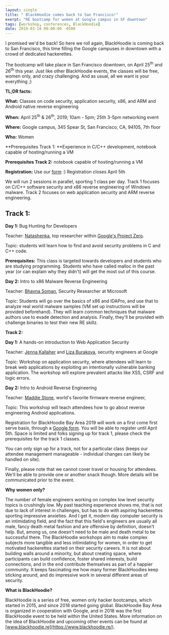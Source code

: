 ```yaml
---
layout: single
title: " BlackHoodie comes back to San Francisco!"
exerpt: "RE bootcamp for women at Google campus in SF downtown"
tags: [workshop, conferences, BlackHoodie]
date: 2019-03-18 00:00:00 -0500
---
```



I promised we'd be back! So here we roll again, BlackHoodie is coming back to San Francisco, this time filling the Google campuses in downtown with a crowd of dedicated hackerettes. 

The bootcamp will take place in San Francisco downtown, on April 25<sup>th</sup> and 26<sup>th</sup> this year. Just like other BlackHoodie events, the classes will be free, women only, and crazy challenging. And as usual, all we want is your everything ;) 

**TL;DR facts:**

**What:** Classes on code security, application security, x86, and ARM and Android native reverse engineering 

**When:** April 25<sup>th</sup> & 26<sup>th</sup>, 2019; 10am - 5pm; 25th 3-5pm networking event  

**Where:** Google campus, 345 Spear St, San Francisco, CA, 94105, 7th floor

**Who:** Women 

**Prerequisites Track 1: **Experience in C/C++ development, notebook capable of hosting/running a VM 

**Prerequisites Track 2:** notebook capable of hosting/running a VM

**Registration:** Use our [form](https://docs.google.com/forms/d/e/1FAIpQLSeoO5VMpXuS6kjIdCrtuFgVuFHdGXU6vKKnd9vT-v1bv8ON3g/viewform?usp=sf_link) :) Registration closes April 5th

We will run 2 sessions in parallel, sporting 1 class per day. Track 1 focuses on C/C++ software security and x86 reverse engineering of Windows malware. Track 2 focuses on web application security and ARM reverse engineering.


## **Track 1:**

**Day 1:** Bug Hunting for Developers

Teacher: [Natashenka](https://twitter.com/natashenka), top researcher within [Google's Project Zero](https://googleprojectzero.blogspot.com/). 

Topic: students will learn how to find and avoid security problems in C and C++ code.

**Prerequisites:** This class is targeted towards developers and students who are studying programming. Students who have called malloc in the past year (or can explain why they didn't) will get the most out of this course.  

**Day 2:** Intro to x86 Malware Reverse Engineering

Teacher: [Bhavna Soman](https://twitter.com/bsoman3), Security Researcher at Microsoft

Topic: Students will go over the basics of x86 and IDAPro, and use that to analyze real world malware samples (VM set up instructions will be provided beforehand). They will learn common techniques that malware authors use to evade detection and analysis. Finally, they'll be provided with challenge binaries to test their new RE skillz.

**Track 2:**

**Day 1:** A hands-on introduction to Web Application Security 

Teacher: [Jenna Kallaher](https://twitter.com/jmkeads) and [Liza Burakova](https://twitter.com/xsstentialist), security engineers at Google

Topic: Workshop on application security, where attendees will learn to break web applications by exploiting an intentionally vulnerable banking application. The workshop will explore prevalent attacks like XSS, CSRF and logic errors.

**Day 2:** Intro to Android Reverse Engineering  

Teacher: [Maddie Stone](https://twitter.com/maddiestone), world's favorite firmware reverse engineer, 

Topic: This workshop will teach attendees how to go about reverse engineering Android applications. 

 

Registration for BlackHoodie Bay Area 2019 will work on a first come first serve basis, through a [Google form](https://docs.google.com/forms/d/e/1FAIpQLSeoO5VMpXuS6kjIdCrtuFgVuFHdGXU6vKKnd9vT-v1bv8ON3g/viewform?usp=sf_link). You will be able to register until April 5th. Space is limited and folks signing up for track 1, please check the prerequisites for the track 1 classes. 

You can only sign up for a track, not for a particular class (keeps our attendee management manageable - individual changes can likely be handled on site).

Finally, please note that we cannot cover travel or housing for attendees. We'll be able to provide one or another snack though. More details will be communicated prior to the event.

**Why women only?**

The number of female engineers working on complex low level security topics is crushingly low. My past teaching experience shows me, that is not due to lack of interest in challenges, but has to do with aspiring hackerettes sporting impressive anxieties. And I get it, modern day computer security is an intimidating field, and the fact that this field's engineers are usually all male, fancy death metal fashion and are offensive by definition, doesn't help. But, among us, one doesn't need to be male and death metal to be successful there. The BlackHoodie workshops aim to make complex subjects more tangible and less intimidating for women, in order to get motivated hackerettes started on their security careers. It is not about building walls around a minority, but about creating space, where participants can build confidence, foster shared interests, build connections, and in the end contribute themselves as part of a happier community. It keeps fascinating me how many former BlackHoodies keep sticking around, and do impressive work in several different areas of security.

**What is BlackHoodie?**

BlackHoodie is a series of free, women only hacker bootcamps, which started in 2015, and since 2018 started going global. BlackHoodie Bay Area is organized in cooperation with Google, and in 2018 was the first BlackHoodie event to be held within the United States. More information on the idea of BlackHoodie and upcoming other events can be found at [www.blackhoodie.re](https://www.blackhoodie.re/).

 
